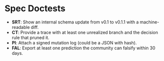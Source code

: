 # Spec Doctests

- **SRT**: Show an internal schema update from v0.1 to v0.1.1 with a machine-readable diff.
- **CT**: Provide a trace with at least one unrealized branch and the decision rule that pruned it.
- **PI**: Attach a signed mutation log (could be a JSON with hash).
- **FAL**: Export at least one prediction the community can falsify within 30 days.
